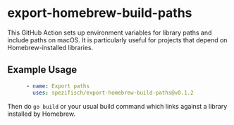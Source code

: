 # export-homebrew-build-paths

This GitHub Action sets up environment variables for library paths and include paths on macOS. It is particularly useful for projects that depend on Homebrew-installed libraries.

## Example Usage

```yaml
      - name: Export paths
        uses: spezifisch/export-homebrew-build-paths@v0.1.2
```

Then do `go build` or your usual build command which links against a library installed by Homebrew.
